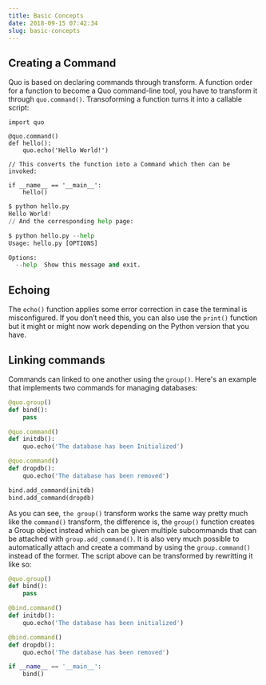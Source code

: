 ```yaml
---
title: Basic Concepts
date: 2018-09-15 07:42:34
slug: basic-concepts
---
```


## Creating a Command
Quo is based on declaring commands through transform.
A function order for a function to become a Quo command-line tool, you have to transform it through `quo.command()`. Transoforming a function turns it into a callable script:
```Console
import quo

@quo.command()
def hello():
    quo.echo('Hello World!')
    
// This converts the function into a Command which then can be invoked:

if __name__ == '__main__':
    hello()
```
```Python
$ python hello.py
Hello World!
// And the corresponding help page:

$ python hello.py --help
Usage: hello.py [OPTIONS]

Options:
  --help  Show this message and exit.
```
  
## Echoing
The `echo()` function applies some error correction in case the terminal is misconfigured.  If you don’t need this, you can also use the `print()` function but it might or might now work depending on the Python version that you have.

## Linking commands
Commands can linked to one another using the `group()`. Here's an example that implements two commands for managing databases:

```Python
@quo.group()
def bind():
    pass

@quo.command()
def initdb():
    quo.echo('The database has been Initialized')

@quo.command()
def dropdb():
    quo.echo('The database has been removed')

bind.add_command(initdb)
bind.add_command(dropdb)
```
As you can see, `the group()` transform works the same way pretty much like the `command()` transform, the difference is, the `group()` function creates a Group object instead which can be given multiple subcommands that can be attached with `group.add_command()`.
It is also very much possible to automatically attach and create a command by using the `group.command()` instead of the former. The script above can be transformed by rewritting it like so:

```Python
@quo.group()
def bind():
    pass

@bind.command()
def initdb():
    quo.echo('The database has been initialized')

@bind.command()
def dropdb():
    quo.echo('The database has been removed')

if __name__ == '__main__':
    bind()
```
